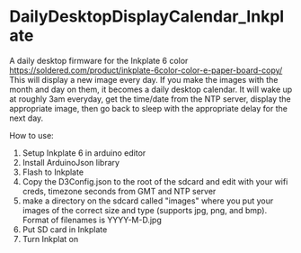 # DailyDesktopDisplayCalendar_Inkplate
A daily desktop firmware for the Inkplate 6 color https://soldered.com/product/inkplate-6color-color-e-paper-board-copy/
This will display a new image every day. If you make the images with the month and day on them, it becomes a daily desktop calendar. It will wake up at roughly 3am everyday, get the time/date from the NTP server, display the appropriate image, then go back to sleep with the appropriate delay for the next day.

How to use:

1. Setup Inkplate 6 in arduino editor
2. Install ArduinoJson library
3. Flash to Inkplate
4. Copy the D3Config.json to the root of the sdcard and edit with your wifi creds, timezone seconds from GMT and NTP server
5. make a directory on the sdcard called "images" where you put your images of the correct size and type (supports jpg, png, and bmp). Format of filenames is YYYY-M-D.jpg
6. Put SD card in Inkplate 
7. Turn Inkplat on
